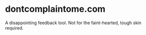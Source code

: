 # dontcomplaintome.com
A disappointing feedback tool. Not for the faint-hearted, tough skin required.

